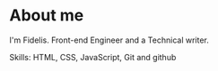 # About me
I'm Fidelis. Front-end Engineer and a Technical writer.

Skills: HTML, CSS, JavaScript, Git and github
